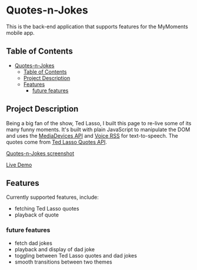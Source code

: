 # Quotes-n-Jokes

This is the back-end application that supports features for the MyMoments mobile app.


## Table of Contents

- [Quotes-n-Jokes](#quotes-n-jokes)
  - [Table of Contents](#table-of-contents)
  - [Project Description](#project-description)
  - [Features](#features)
    - [future features](#future-features)


## Project Description

Being a big fan of the show, Ted Lasso, I built this page to re-live some
of its many funny moments. It's built with plain JavaScript to manipulate
the DOM and uses the [MediaDevices API](https://developer.mozilla.org/en-US/docs/Web/API/MediaDevices) and [Voice RSS](https://www.voicerss.org/) for text-to-speech.  The quotes
come from [Ted Lasso Quotes API](https://tedlassoquotes.com/).

[Quotes-n-Jokes screenshot](https://marvinsjsu.github.io/portfolio/assets/quote.png)

[Live Demo](https://marvinsjsu.github.io/quotes-n-jokes)

## Features

Currently supported features, include:

- fetching Ted Lasso quotes
- playback of quote

### future features
- fetch dad jokes
- playback and display of dad joke
- toggling between Ted Lasso quotes and dad jokes
- smooth transitions between two themes
